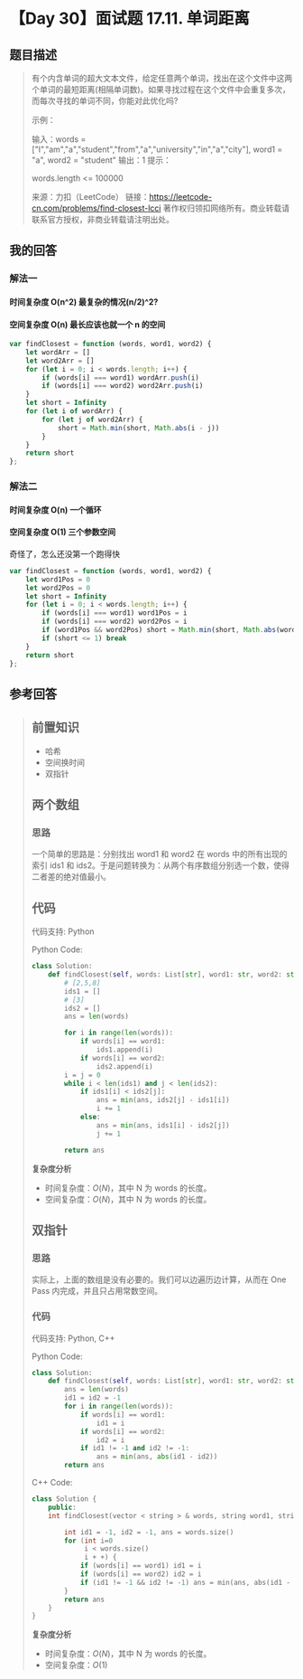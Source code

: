 # 【Day 30】面试题 17.11. 单词距离

## 题目描述

> 有个内含单词的超大文本文件，给定任意两个单词，找出在这个文件中这两个单词的最短距离(相隔单词数)。如果寻找过程在这个文件中会重复多次，而每次寻找的单词不同，你能对此优化吗?
>
> 示例：
>
> 输入：words = ["I","am","a","student","from","a","university","in","a","city"], word1 = "a", word2 = "student"
> 输出：1
> 提示：
>
> words.length <= 100000
>
> 来源：力扣（LeetCode）
> 链接：https://leetcode-cn.com/problems/find-closest-lcci
> 著作权归领扣网络所有。商业转载请联系官方授权，非商业转载请注明出处。

## 我的回答

### 解法一

#### 时间复杂度 O(n^2) 最复杂的情况(n/2)^2?

#### 空间复杂度 O(n) 最长应该也就一个 n 的空间

```JavaScript
var findClosest = function (words, word1, word2) {
    let wordArr = []
    let word2Arr = []
    for (let i = 0; i < words.length; i++) {
        if (words[i] === word1) wordArr.push(i)
        if (words[i] === word2) word2Arr.push(i)
    }
    let short = Infinity
    for (let i of wordArr) {
        for (let j of word2Arr) {
            short = Math.min(short, Math.abs(i - j))
        }
    }
    return short
};
```

### 解法二

#### 时间复杂度 O(n) 一个循环

#### 空间复杂度 O(1) 三个参数空间

奇怪了，怎么还没第一个跑得快

```JavaScript
var findClosest = function (words, word1, word2) {
    let word1Pos = 0
    let word2Pos = 0
    let short = Infinity
    for (let i = 0; i < words.length; i++) {
        if (words[i] === word1) word1Pos = i
        if (words[i] === word2) word2Pos = i
        if (word1Pos && word2Pos) short = Math.min(short, Math.abs(word1Pos - word2Pos))
        if (short <= 1) break
    }
    return short
};
```

## 参考回答

> ## 前置知识
>
> - 哈希
> - 空间换时间
> - 双指针
>
> ## 两个数组
>
> ### 思路
>
> 一个简单的思路是：分别找出 word1 和 word2 在 words 中的所有出现的索引 ids1 和 ids2。于是问题转换为：从两个有序数组分别选一个数，使得二者差的绝对值最小。
>
> ## 代码
>
> 代码支持: Python
>
> Python Code:
>
> ```python
> class Solution:
>     def findClosest(self, words: List[str], word1: str, word2: str) -> int:
>         # [2,5,8]
>         ids1 = []
>         # [3]
>         ids2 = []
>         ans = len(words)
>
>         for i in range(len(words)):
>             if words[i] == word1:
>                 ids1.append(i)
>             if words[i] == word2:
>                 ids2.append(i)
>         i = j = 0
>         while i < len(ids1) and j < len(ids2):
>             if ids1[i] < ids2[j]:
>                 ans = min(ans, ids2[j] - ids1[i])
>                 i += 1
>             else:
>                 ans = min(ans, ids1[i] - ids2[j])
>                 j += 1
>
>         return ans
> ```
>
> **复杂度分析**
>
> - 时间复杂度：$O(N)$，其中 N 为 words 的长度。
> - 空间复杂度：$O(N)$，其中 N 为 words 的长度。
>
> ## 双指针
>
> ### 思路
>
> 实际上，上面的数组是没有必要的。我们可以边遍历边计算，从而在 One Pass 内完成，并且只占用常数空间。
>
> ### 代码
>
> 代码支持: Python, C++
>
> Python Code:
>
> ```python
> class Solution:
>     def findClosest(self, words: List[str], word1: str, word2: str) -> int:
>         ans = len(words)
>         id1 = id2 = -1
>         for i in range(len(words)):
>             if words[i] == word1:
>                 id1 = i
>             if words[i] == word2:
>                 id2 = i
>             if id1 != -1 and id2 != -1:
>                 ans = min(ans, abs(id1 - id2))
>         return ans
> ```
>
> C++ Code:
>
> ```c++
> class Solution {
>     public:
>     int findClosest(vector < string > & words, string word1, string word2) {
>
>         int id1 = -1, id2 = -1, ans = words.size()
>         for (int i=0
>              i < words.size()
>              i + +) {
>             if (words[i] == word1) id1 = i
>             if (words[i] == word2) id2 = i
>             if (id1 != -1 && id2 != -1) ans = min(ans, abs(id1 - id2))
>         }
>         return ans
>     }
> }
> ```
>
> **复杂度分析**
>
> - 时间复杂度：$O(N)$，其中 N 为 words 的长度。
> - 空间复杂度：$O(1)$
